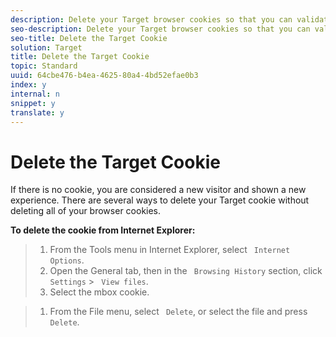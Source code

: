 ```yaml
---
description: Delete your Target browser cookies so that you can validate all of your experiences.
seo-description: Delete your Target browser cookies so that you can validate all of your experiences.
seo-title: Delete the Target Cookie
solution: Target
title: Delete the Target Cookie
topic: Standard
uuid: 64cbe476-b4ea-4625-80a4-4bd52efae0b3
index: y
internal: n
snippet: y
translate: y
---
```


# Delete the Target Cookie

If there is no cookie, you are considered a new visitor and shown a new experience. There are several ways to delete your Target cookie without deleting all of your browser cookies. 

**To delete the cookie from Internet Explorer:** 

>1. From the Tools menu in Internet Explorer, select ` Internet Options`.
>1. Open the General tab, then in the ` Browsing History` section, click ` Settings` > ` View files`.
>1. Select the mbox cookie.

>1. From the File menu, select ` Delete`, or select the file and press ` Delete`.
